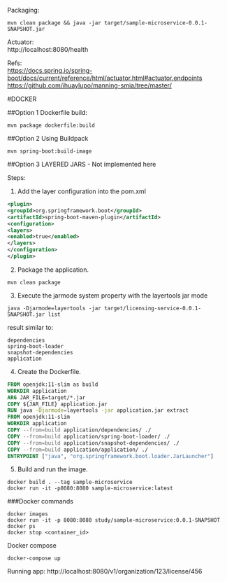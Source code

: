 Packaging: <br>
```
mvn clean package && java -jar target/sample-microservice-0.0.1-
SNAPSHOT.jar
```

Actuator: <br>
http://localhost:8080/health

Refs:<br>
https://docs.spring.io/spring-boot/docs/current/reference/html/actuator.html#actuator.endpoints
https://github.com/ihuaylupo/manning-smia/tree/master/

#DOCKER

##Option 1
Dockerfile build:<br>
```
mvn package dockerfile:build
```

##Option 2
Using Buildpack
``` 
mvn spring-boot:build-image
```

##Option 3
LAYERED JARS - Not implemented here

Steps:
1. Add the layer configuration into the pom.xml
```xml
<plugin>
<groupId>org.springframework.boot</groupId>
<artifactId>spring-boot-maven-plugin</artifactId>
<configuration>
<layers>
<enabled>true</enabled>
</layers>
</configuration>
</plugin>
```
2. Package the application.
```
mvn clean package
```
3. Execute the jarmode system property with the
   layertools jar mode
```
java -Djarmode=layertools -jar target/licensing-service-0.0.1-
SNAPSHOT.jar list
```

result similar to:
```
dependencies
spring-boot-loader
snapshot-dependencies
application
```
4. Create the Dockerfile.
```dockerfile
FROM openjdk:11-slim as build
WORKDIR application
ARG JAR_FILE=target/*.jar
COPY ${JAR_FILE} application.jar
RUN java -Djarmode=layertools -jar application.jar extract
FROM openjdk:11-slim
WORKDIR application
COPY --from=build application/dependencies/ ./ 
COPY --from=build application/spring-boot-loader/ ./ 
COPY --from=build application/snapshot-dependencies/ ./ 
COPY --from=build application/application/ ./ 
ENTRYPOINT ["java", "org.springframework.boot.loader.JarLauncher"]
```
5. Build and run the image.
```
docker build . --tag sample-microservice
docker run -it -p8080:8080 sample-microservice:latest
```

###Docker commands
```
docker images
docker run -it -p 8080:8080 study/sample-microservice:0.0.1-SNAPSHOT
docker ps
docker stop <container_id>
```

Docker compose
```
docker-compose up
```

Running app:
http://localhost:8080/v1/organization/123/license/456